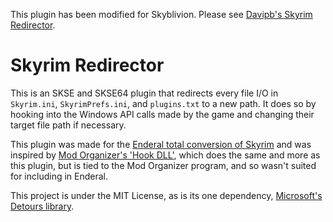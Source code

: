 This plugin has been modified for Skyblivion. Please see [Davipb's Skyrim Redirector](https://github.com/Davipb/SkyrimRedirector).

# Skyrim Redirector
This is an SKSE and SKSE64 plugin that redirects every file I/O in `Skyrim.ini`, `SkyrimPrefs.ini`, and `plugins.txt` to a new path.
It does so  by hooking into the Windows API calls made by the game and changing their target file path if necessary.

This plugin was made for the [Enderal total conversion of Skyrim](http://sureai.net/games/enderal/) and was inspired by [Mod Organizer's 'Hook DLL'](https://github.com/ModOrganizer2/modorganizer-hookdll), which does the same and more as this plugin, but is tied to the Mod Organizer program, and so wasn't suited for including in Enderal. 

This project is under the MIT License, as is its one dependency, [Microsoft's Detours library](https://github.com/Microsoft/Detours).

